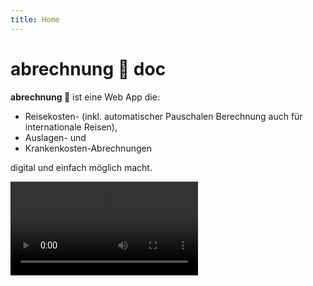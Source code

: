 ```yaml
---
title: Home
---
```


# **abrechnung 🧾** doc

**abrechnung 🧾** ist eine Web App die:

- Reisekosten- (inkl. automatischer Pauschalen Berechnung auch für internationale Reisen),
- Auslagen- und
- Krankenkosten-Abrechnungen

digital und einfach möglich macht.

<video controls>
<source src="assets/videos/abrechnung-DE.mp4" type="video/mp4">
</video>
